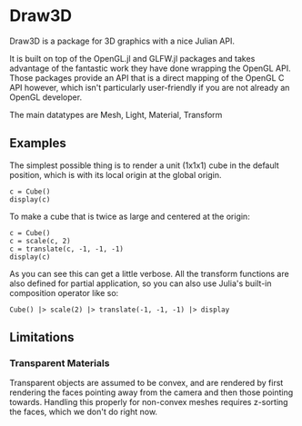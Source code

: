 # Draw3D

Draw3D is a package for 3D graphics with a nice Julian API.

It is built on top of the OpenGL.jl and GLFW.jl packages and takes advantage of
the fantastic work they have done wrapping the OpenGL API. Those packages
provide an API that is a direct mapping of the OpenGL C API however, which
isn't particularly user-friendly if you are not already an OpenGL developer.

The main datatypes are Mesh, Light, Material, Transform

## Examples

The simplest possible thing is to render a unit (1x1x1) cube in the default
position, which is with its local origin at the global origin.

    c = Cube()
    display(c)

To make a cube that is twice as large and centered at the origin:

    c = Cube()
    c = scale(c, 2)
    c = translate(c, -1, -1, -1)
    display(c)

As you can see this can get a little verbose. All the transform functions are
also defined for partial application, so you can also use Julia's built-in
composition operator like so:

    Cube() |> scale(2) |> translate(-1, -1, -1) |> display



## Limitations

### Transparent Materials

Transparent objects are assumed to be convex, and are rendered by first
rendering the faces pointing away from the camera and then those pointing
towards. Handling this properly for non-convex meshes requires z-sorting
the faces, which we don't do right now.

